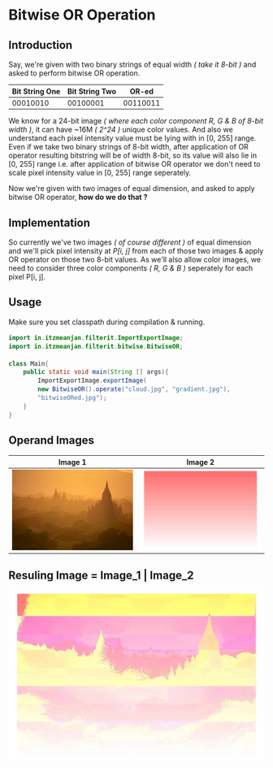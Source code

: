 # Bitwise OR Operation 

## Introduction

Say, we're given with two binary strings of equal width _( take it 8-bit )_ and asked to perform bitwise OR operation.

Bit String One | Bit String Two | OR-ed
--- | --- | ---
00010010 | 00100001 | 00110011

We know for a 24-bit image _( where each color component R, G & B of 8-bit width )_, it can have ~16M _( 2^24 )_ unique color values. And also we understand each pixel intensity value must be lying with in [0, 255] range. Even if we take two binary strings of 8-bit width, after application of OR operator resulting bitstring will be of width 8-bit, so its value will also lie in [0, 255] range i.e. after application of bitwise OR operator we don't need to scale pixel intensity value in [0, 255] range seperately.

Now we're given with two images of equal dimension, and asked to apply bitwise OR operator, **how do we do that ?**


## Implementation

So currently we've two images _( of course different )_ of equal dimension and we'll pick pixel intensity at _P[i, j]_ from each of those two images & apply OR operator on those two 8-bit values. As we'll also allow color images, we need to consider three color components _( R, G & B )_ seperately for each pixel P[i, j].

## Usage

Make sure you set classpath during compilation & running.

```java
import in.itzmeanjan.filterit.ImportExportImage;
import in.itzmeanjan.filterit.bitwise.BitwiseOR;

class Main{
    public static void main(String [] args){
        ImportExportImage.exportImage(
        new BitwiseOR().operate("cloud.jpg", "gradient.jpg"),
        "bitwiseORed.jpg");
    }
}
```

## Operand Images 

Image 1 | Image 2
--- | ---
![operandOne](../examples/cloud.jpg) | ![operandTwo](../examples/gradient.jpg)

## Resuling Image = Image_1 | Image_2

![bitwiseORed](../examples/bitwiseORed.jpg)
